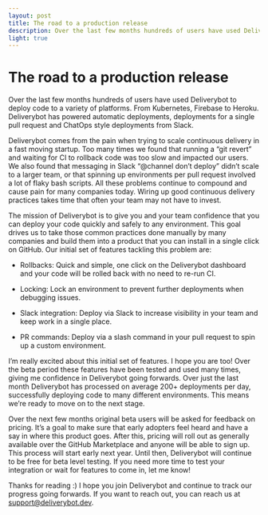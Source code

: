```yaml
---
layout: post
title: The road to a production release
description: Over the last few months hundreds of users have used Deliverybot to deploy code to a variety of platforms. From Kubernetes, Firebase to Heroku. I’ve seen the value of Deliverybot go up as GitHub actions becomes a tool that more and more organizations are jumping into to test their code.
light: true
---
```


# The road to a production release

Over the last few months hundreds of users have used Deliverybot to deploy code to a variety of platforms. From Kubernetes, Firebase to Heroku. Deliverybot has powered automatic deployments, deployments for a single pull request and ChatOps style deployments from Slack.

Deliverybot comes from the pain when trying to scale continuous delivery in a fast moving startup. Too many times we found that running a “git revert” and waiting for CI to rollback code was too slow and impacted our users. We also found that messaging in Slack “@channel don’t deploy” didn’t scale to a larger team, or that spinning up environments per pull request involved a lot of flaky bash scripts. All these problems continue to compound and cause pain for many companies today. Wiring up good continuous delivery practices takes time that often your team may not have to invest.

The mission of Deliverybot is to give you and your team confidence that you can deploy your code quickly and safely to any environment. This goal drives us to take those common practices done manually by many companies and build them into a product that you can install in a single click on GitHub. Our initial set of features tackling this problem are:

* Rollbacks: Quick and simple, one click on the Deliverybot dashboard and your code will be rolled back with no need to re-run CI.

* Locking: Lock an environment to prevent further deployments when debugging issues.

* Slack integration: Deploy via Slack to increase visibility in your team and keep work in a single place.

* PR commands: Deploy via a slash command in your pull request to spin up a custom environment.

I’m really excited about this initial set of features. I hope you are too! Over the beta period these features have been tested and used many times, giving me confidence in Deliverybot going forwards. Over just the last month Deliverybot has processed on average 200+ deployments per day, successfully deploying code to many different environments. This means we’re ready to move on to the next stage.

Over the next few months original beta users will be asked for feedback on pricing. It’s a goal to make sure that early adopters feel heard and have a say in where this product goes. After this, pricing will roll out as generally available over the GitHub Marketplace and anyone will be able to sign up. This process will start early next year. Until then, Deliverybot will continue to be free for beta level testing. If you need more time to test your integration or wait for features to come in, let me know!

Thanks for reading :) I hope you join Deliverybot and continue to track our progress going forwards. If you want to reach out, you can reach us at <a href="mailto:support@deliverybot.dev" class="ic-open">support@deliverybot.dev</a>.
